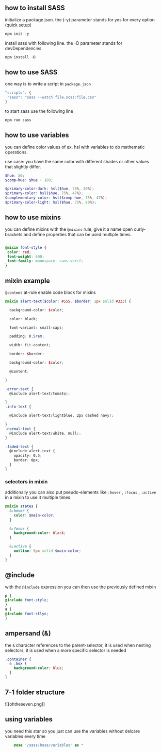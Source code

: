 
## how to install SASS

initialize a package.json. the (-y) parameter stands for yes for every option (quick setup)

```JavaScript
npm init -y
```

install sass with following line. the -D parameter stands for devDependencies

```JavaScript
npm install -D
```

## how to use SASS

one way is to write a script in `package.json` 

```JavaScript
"scripts": {
 "sass": "sass --watch file.scss:file.css"
}
```

to start sass use the following line

```JavaScript
npm run sass
```

## how to use variables

you can define color values of ex. hsl with variables to do mathematic operations.

use case: you have the same color with different shades or other values that slightly differ.

```SCSS
$hue: 50;
$comp-hue: $hue + 180;

$primary-color-dark: hsl($hue, 75%, 20%);
$primary-color: hsl($hue, 75%, 47%);
$complementary-color: hsl($comp-hue, 75%, 47%);
$primary-color-light: hsl($hue, 75%, 80%);
```



## how to use mixins

you can define mixins with the  `@mixins` rule, give it a name open curly-brackets and define properties that can be used multiple times.

```SCSS

@mixin font-style {
 color: red;
 font-weight: 600;
 font-family: monospace, sans-serif;
}

```

## mixin example

`@content`  at-rule enable code block for mixins

```SCSS
@mixin alert-text($color: #555, $border: 2px solid #333) {

  background-color: $color;

  color: black;

  font-variant: small-caps;

  padding: 0.5rem;

  width: fit-content;

  border: $border;

  background-color: $color;

  @content;

}

.error-text {
  @include alert-text(tomato);

}
.info-text {

  @include alert-text(lightblue, 2px dashed navy);

}
.normal-text {
  @include alert-text(white, null);
}

.faded-text {
  @include alert-text {
    opacity: 0.5;
    border: 0px;
  }
}
```


### selectors in mixin

additionally you can also put pseudo-elements like `:hover` , `:focus` , `:active` in a mixin to use it multiple times

```SCSS
@mixin states {
  &:hover {
    color: $main-color;
  }

  &:focus {
    background-color: black;
  }

  &:active {
    outline: 5px solid $main-color;
  }
}
```

## @include 

with the `@include` expression you can then use the previously defined mixin

```SCSS
p {
@include font-style;
}
a {
@include font-stlye;
}
```

## ampersand (&)

the `&` character references to the parent-selector, it is used when nesting selectors, it is used when a more specific selector is needed

```SCSS
.container {
  & .box {
    background-color: blue;
  }
}

```

## 7-1 folder structure
 
![[ohtheseven.png]]

## using variables

you need this star so you just can use the variables without delcare variables every time

```scss
	@use '/sass/base/variables' as *
	
```


